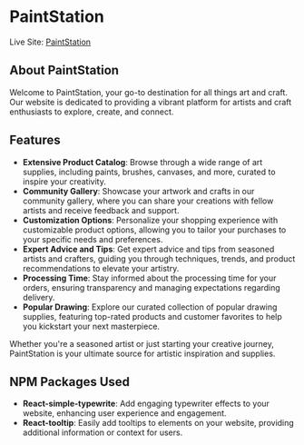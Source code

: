 # PaintStation

Live Site: [PaintStation](https://iridescent-stardust-70d638.netlify.app)

## About PaintStation

Welcome to PaintStation, your go-to destination for all things art and craft. Our website is dedicated to providing a vibrant platform for artists and craft enthusiasts to explore, create, and connect.

## Features

- **Extensive Product Catalog**: Browse through a wide range of art supplies, including paints, brushes, canvases, and more, curated to inspire your creativity.
- **Community Gallery**: Showcase your artwork and crafts in our community gallery, where you can share your creations with fellow artists and receive feedback and support.
- **Customization Options**: Personalize your shopping experience with customizable product options, allowing you to tailor your purchases to your specific needs and preferences.
- **Expert Advice and Tips**: Get expert advice and tips from seasoned artists and crafters, guiding you through techniques, trends, and product recommendations to elevate your artistry.
- **Processing Time**: Stay informed about the processing time for your orders, ensuring transparency and managing expectations regarding delivery.
- **Popular Drawing**: Explore our curated collection of popular drawing supplies, featuring top-rated products and customer favorites to help you kickstart your next masterpiece.

Whether you're a seasoned artist or just starting your creative journey, PaintStation is your ultimate source for artistic inspiration and supplies.



## NPM Packages Used

- **React-simple-typewrite**: Add engaging typewriter effects to your website, enhancing user experience and engagement.
- **React-tooltip**: Easily add tooltips to elements on your website, providing additional information or context for users.